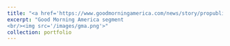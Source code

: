 ```yaml
---
title: "<a href='https://www.goodmorningamerica.com/news/story/propublica-judges-dont-recuse-parties-financial-ties-relatives-111966656' target='_blank'>ProPublica: Judges often don’t recuse themselves when parties have financial ties to their relatives</a>"
excerpt: "Good Morning America segment
<br/><img src='/images/gma.png'>"
collection: portfolio
---
```


